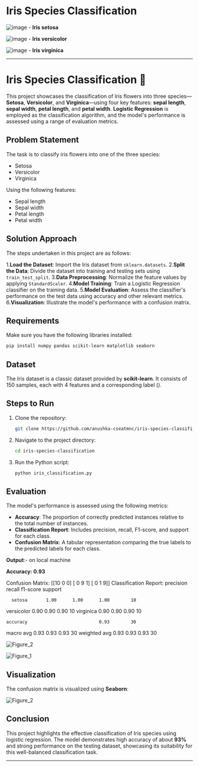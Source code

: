 # Iris Species Classification


![image](https://github.com/user-attachments/assets/af42484d-726f-4390-a155-dec9741a8583)     -  **Iris setosa**

![image](https://github.com/user-attachments/assets/c62d40ae-2657-4615-ac82-09e24319e3ce)     -  **Iris versicolor**

![image](https://github.com/user-attachments/assets/fd9cf55e-3832-4a40-85a3-fff91f9e07e4)     -  **Iris virginica**



---

# Iris Species Classification 🌸

This project showcases the classification of Iris flowers into three species—**Setosa**, **Versicolor**, and **Virginica**—using four key features: **sepal length**, **sepal width**, **petal length**, and **petal width**. **Logistic Regression** is employed as the classification algorithm, and the model's performance is assessed using a range of evaluation metrics.



## Problem Statement

The task is to classify iris flowers into one of the three species:
- Setosa
- Versicolor
- Virginica

Using the following features:
- Sepal length
- Sepal width
- Petal length
- Petal width


## Solution Approach

The steps undertaken in this project are as follows:

 1.**Load the Dataset**: Import the Iris dataset from `sklearn.datasets`.
 2.**Split the Data**: Divide the dataset into training and testing sets using `train_test_split`.
 3.**Data Preprocessing**: Normalize the feature values by applying `StandardScaler`.
 4.**Model Training**: Train a Logistic Regression classifier on the training data.
 5.**Model Evaluation**: Assess the classifier's performance on the test data using accuracy and other relevant metrics.
 6.**Visualization**: Illustrate the model's performance with a confusion matrix.

## Requirements

Make sure you have the following libraries installed:

```bash
pip install numpy pandas scikit-learn matplotlib seaborn
```

## Dataset

The Iris dataset is a classic dataset provided by **scikit-learn**. It consists of 150 samples, each with 4 features and a corresponding label ().

## Steps to Run

1. Clone the repository:
   ```bash
   git clone https://github.com/anushka-cseatmnc/iris-species-classification.git
   ```
   
2. Navigate to the project directory:
   ```bash
   cd iris-species-classification
   ```

3. Run the Python script:
   ```bash
   python iris_classification.py
   ```

## Evaluation

The model's performance is assessed using the following metrics:
- **Accuracy**: The proportion of correctly predicted instances relative to the total number of instances.
- **Classification Report**: Includes precision, recall, F1-score, and support for each class.
- **Confusion Matrix**: A tabular representation comparing the true labels to the predicted labels for each class.

**Output**:- on local machine


**Accuracy: 0.93**

Confusion Matrix:
 [[10  0  0]
 [ 0  9  1]
 [ 0  1  9]]
Classification Report:
               precision    recall  f1-score   support

      setosa       1.00      1.00      1.00        10
  versicolor       0.90      0.90      0.90        10
   virginica       0.90      0.90      0.90        10

    accuracy                           0.93        30
   macro avg       0.93      0.93      0.93        30
weighted avg       0.93      0.93      0.93        30

![Figure_2](https://github.com/user-attachments/assets/bc91bef9-c91f-4695-ab58-b3fa4dcbd98c)


![Figure_1](https://github.com/user-attachments/assets/99560dfd-8777-4ff0-87c9-847d3f2e5f23)


## Visualization

The confusion matrix is visualized using **Seaborn**:

![Figure_2](https://github.com/user-attachments/assets/bc91bef9-c91f-4695-ab58-b3fa4dcbd98c)

## Conclusion

This project highlights the effective classification of Iris species using logistic regression. The model demonstrates high accuracy of about **93%** and strong performance on the testing dataset, showcasing its suitability for this well-balanced classification task.

---
